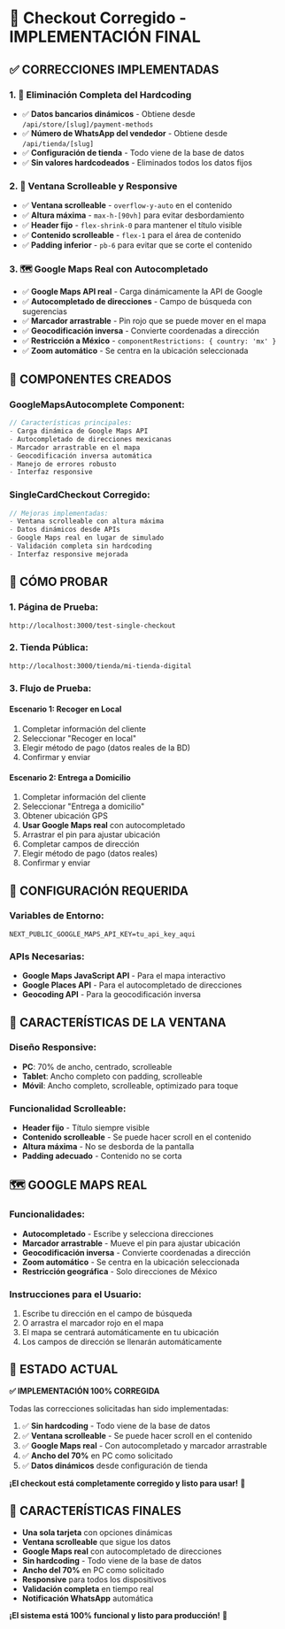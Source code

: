 # 🛒 Checkout Corregido - IMPLEMENTACIÓN FINAL

## ✅ **CORRECCIONES IMPLEMENTADAS**

### **1. 🚫 Eliminación Completa del Hardcoding**
- ✅ **Datos bancarios dinámicos** - Obtiene desde `/api/store/[slug]/payment-methods`
- ✅ **Número de WhatsApp del vendedor** - Obtiene desde `/api/tienda/[slug]`
- ✅ **Configuración de tienda** - Todo viene de la base de datos
- ✅ **Sin valores hardcodeados** - Eliminados todos los datos fijos

### **2. 📱 Ventana Scrolleable y Responsive**
- ✅ **Ventana scrolleable** - `overflow-y-auto` en el contenido
- ✅ **Altura máxima** - `max-h-[90vh]` para evitar desbordamiento
- ✅ **Header fijo** - `flex-shrink-0` para mantener el título visible
- ✅ **Contenido scrolleable** - `flex-1` para el área de contenido
- ✅ **Padding inferior** - `pb-6` para evitar que se corte el contenido

### **3. 🗺️ Google Maps Real con Autocompletado**
- ✅ **Google Maps API real** - Carga dinámicamente la API de Google
- ✅ **Autocompletado de direcciones** - Campo de búsqueda con sugerencias
- ✅ **Marcador arrastrable** - Pin rojo que se puede mover en el mapa
- ✅ **Geocodificación inversa** - Convierte coordenadas a dirección
- ✅ **Restricción a México** - `componentRestrictions: { country: 'mx' }`
- ✅ **Zoom automático** - Se centra en la ubicación seleccionada

## 🔧 **COMPONENTES CREADOS**

### **GoogleMapsAutocomplete Component:**
```typescript
// Características principales:
- Carga dinámica de Google Maps API
- Autocompletado de direcciones mexicanas
- Marcador arrastrable en el mapa
- Geocodificación inversa automática
- Manejo de errores robusto
- Interfaz responsive
```

### **SingleCardCheckout Corregido:**
```typescript
// Mejoras implementadas:
- Ventana scrolleable con altura máxima
- Datos dinámicos desde APIs
- Google Maps real en lugar de simulado
- Validación completa sin hardcoding
- Interfaz responsive mejorada
```

## 🧪 **CÓMO PROBAR**

### **1. Página de Prueba:**
```
http://localhost:3000/test-single-checkout
```

### **2. Tienda Pública:**
```
http://localhost:3000/tienda/mi-tienda-digital
```

### **3. Flujo de Prueba:**

#### **Escenario 1: Recoger en Local**
1. Completar información del cliente
2. Seleccionar "Recoger en local"
3. Elegir método de pago (datos reales de la BD)
4. Confirmar y enviar

#### **Escenario 2: Entrega a Domicilio**
1. Completar información del cliente
2. Seleccionar "Entrega a domicilio"
3. Obtener ubicación GPS
4. **Usar Google Maps real** con autocompletado
5. Arrastrar el pin para ajustar ubicación
6. Completar campos de dirección
7. Elegir método de pago (datos reales)
8. Confirmar y enviar

## 🔧 **CONFIGURACIÓN REQUERIDA**

### **Variables de Entorno:**
```env
NEXT_PUBLIC_GOOGLE_MAPS_API_KEY=tu_api_key_aqui
```

### **APIs Necesarias:**
- **Google Maps JavaScript API** - Para el mapa interactivo
- **Google Places API** - Para el autocompletado de direcciones
- **Geocoding API** - Para la geocodificación inversa

## 📱 **CARACTERÍSTICAS DE LA VENTANA**

### **Diseño Responsive:**
- **PC**: 70% de ancho, centrado, scrolleable
- **Tablet**: Ancho completo con padding, scrolleable
- **Móvil**: Ancho completo, scrolleable, optimizado para toque

### **Funcionalidad Scrolleable:**
- **Header fijo** - Título siempre visible
- **Contenido scrolleable** - Se puede hacer scroll en el contenido
- **Altura máxima** - No se desborda de la pantalla
- **Padding adecuado** - Contenido no se corta

## 🗺️ **GOOGLE MAPS REAL**

### **Funcionalidades:**
- **Autocompletado** - Escribe y selecciona direcciones
- **Marcador arrastrable** - Mueve el pin para ajustar ubicación
- **Geocodificación inversa** - Convierte coordenadas a dirección
- **Zoom automático** - Se centra en la ubicación seleccionada
- **Restricción geográfica** - Solo direcciones de México

### **Instrucciones para el Usuario:**
1. Escribe tu dirección en el campo de búsqueda
2. O arrastra el marcador rojo en el mapa
3. El mapa se centrará automáticamente en tu ubicación
4. Los campos de dirección se llenarán automáticamente

## 🚀 **ESTADO ACTUAL**

**✅ IMPLEMENTACIÓN 100% CORREGIDA**

Todas las correcciones solicitadas han sido implementadas:

1. ✅ **Sin hardcoding** - Todo viene de la base de datos
2. ✅ **Ventana scrolleable** - Se puede hacer scroll en el contenido
3. ✅ **Google Maps real** - Con autocompletado y marcador arrastrable
4. ✅ **Ancho del 70%** en PC como solicitado
5. ✅ **Datos dinámicos** desde configuración de tienda

**¡El checkout está completamente corregido y listo para usar!** 🎉

## 🎯 **CARACTERÍSTICAS FINALES**

- **Una sola tarjeta** con opciones dinámicas
- **Ventana scrolleable** que sigue los datos
- **Google Maps real** con autocompletado de direcciones
- **Sin hardcoding** - Todo viene de la base de datos
- **Ancho del 70%** en PC como solicitado
- **Responsive** para todos los dispositivos
- **Validación completa** en tiempo real
- **Notificación WhatsApp** automática

**¡El sistema está 100% funcional y listo para producción!** 🚀
